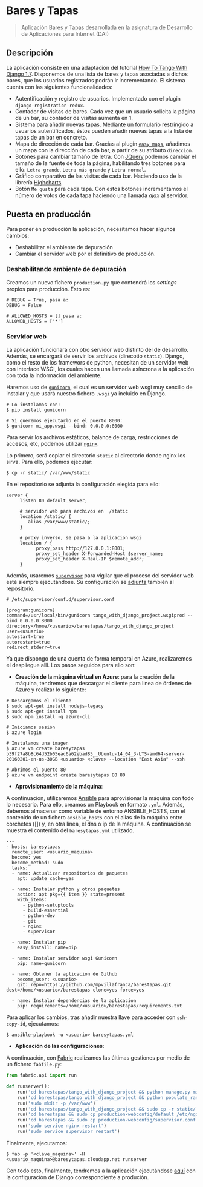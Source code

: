 # Bares y Tapas

> Aplicación Bares y Tapas desarrollada en la asignatura de Desarrollo de Aplicaciones para Internet (DAI)

## Descripción 

La aplicación consiste en una adaptación del tutorial [How To Tango With Django 1.7](http://www.tangowithdjango.com/book17/). Disponemos de una lista de bares y tapas asociadas a dichos bares, que los usuarios registrados podrán ir incrementando. El sistema cuenta con las siguientes funcionalidades:

- Autentificación y registro de usuarios. Implementado con el plugin `django-registration-redux`.
- Contador de visitas de bares. Cada vez que un usuario solicita la página de un bar, su contador de visitas aumenta en 1.
- Sistema para añadir nuevas tapas. Mediante un formulario restringido a usuarios autentificados, éstos pueden añadir nuevas tapas a la lista de tapas de un bar en concreto.
- Mapa de dirección de cada bar. Gracias al plugin [`easy maps`](https://github.com/bashu/django-easy-maps), añadimos un mapa con la dirección de cada bar, a partir de su atributo `direccion`.
- Botones para cambiar tamaño de letra. Con [JQuery](http://jquery.com/) podemos cambiar el tamaño de la fuente de toda la página, habilitando tres botones para ello: `Letra grande`, `Letra más grande` y `Letra normal`.
- Gráfico comparativo de las visitas de cada bar. Haciendo uso de la librería [Highcharts](http://www.highcharts.com/).
- Botón `Me gusta` para cada tapa. Con estos botones incrementamos el número de votos de cada tapa haciendo una llamada _ajax_ al servidor.

## Puesta en producción

Para poner en producción la aplicación, necesitamos hacer algunos cambios:

- Deshabilitar el ambiente de depuración
- Cambiar el servidor web por el definitivo de producción.

### Deshabilitando ambiente de depuración

Creamos un nuevo fichero `production.py` que contendrá los _settings_ propios para producción. Esto es:

```
# DEBUG = True, pasa a:
DEBUG = False

# ALLOWED_HOSTS = [] pasa a:
ALLOWED_HOSTS = ['*']
```

### Servidor web

La aplicación funcionará con otro servidor web distinto del de desarrollo. Además, se encargará de servir los archivos (direcotio `static`). Django, como el resto de los framewors de python, necesitan de un servidor web con interface WSGI, los cuales hacen una llamada asíncrona a la aplicación con toda la indormación del ambiente.

Haremos uso de [`gunicorn`](http://gunicorn.org/), el cual es un servidor web wsgi muy sencillo de instalar y que usará nuestro fichero `.wsgi` ya incluido en Django.

```
# Lo instalamos con:
$ pip install gunicorn

# Si queremos ejecutarlo en el puerto 8000:
$ gunicorn mi_app.wsgi --bind: 0.0.0.0:8000
```

Para servir los archivos estáticos, balance de carga, restricciones de accesos, etc, podemos utilizar [`nginx`](http://nginx.org/). 

Lo primero, será copiar el directorio `static` al directorio donde nginx los sirva. Para ello, podemos ejecutar:

```
$ cp -r static/ /var/www/static
``` 

En el repositorio se adjunta la configuración elegida para ello:

```
server {
     listen 80 default_server;
     
     # servidor web para archivos en  /static
     location /static/ {
		alias /var/www/static/; 
	 }

     # proxy inverso, se pasa a la aplicación wsgi
     location / {
           proxy_pass http://127.0.0.1:8001;
           proxy_set_header X-Forwarded-Host $server_name;
           proxy_set_header X-Real-IP $remote_addr;
     }
```

Además, usaremos [`supervisor`](http://supervisord.org/) para vigilar que el proceso del servidor web esté siempre ejecutándose. Su configuración se [adjunta](./production-webconfig) también al repositorio.

```
# /etc/supervisor/conf.d/supervisor.conf

[program:gunicorn]
command=/usr/local/bin/gunicorn tango_with_django_project.wsgiprod --bind 0.0.0.0:8000
directory=/home/<usuario>/barestapas/tango_with_django_project
user=<usuario>
autostart=true
autorestart=true
redirect_stderr=true
```

Ya que dispongo de una cuenta de forma temporal en Azure, realizaremos el despliegue allí. Los pasos seguidos para ello son:

- **Creación de la máquina virtual en Azure**: para la creación de la máquina, tendremos que descargar el cliente para linea de órdenes de Azure y realizar lo siguiente:

```
# Descargamos el cliente
$ sudo apt-get install nodejs-legacy
$ sudo apt-get install npm
$ sudo npm install -g azure-cli

# Iniciamos sesión
$ azure login

# Instalamos una imagen
$ azure vm create baresytapas b39f27a8b8c64d52b05eac6a62ebad85__Ubuntu-14_04_3-LTS-amd64-server-20160201-en-us-30GB <usuario> <clave> --location "East Asia" --ssh

# Abrimos el puerto 80
$ azure vm endpoint create baresytapas 80 80
```

- **Aprovisionamiento de la máquina**:

A continuación, utilizaremos [Ansible](http://www.ansible.com/) para aprovisionar la máquina con todo lo necesario. Para ello, creamos un Playbook en formato `.yml`. Además, debemos almacenar como variable de entorno ANSIBLE_HOSTS, con el contenido de un fichero `ansible_hosts` con el alias de la máquina entre corchetes ([]) y, en otra línea, el dns o ip de la máquina. A continuación se muestra el contenido del `baresytapas.yml` utilizado.

```
---
- hosts: baresytapas
  remote_user: <usuario_maquina>
  become: yes
  become_method: sudo
  tasks:
  - name: Actualizar repositorios de paquetes
    apt: update_cache=yes

  - name: Instalar python y otros paquetes
    action: apt pkg={{ item }} state=present
    with_items:
      - python-setuptools
      - build-essential 
      - python-dev
      - git
      - nginx
      - supervisor

  - name: Instalar pip
    easy_install: name=pip
    
  - name: Instalar servidor wsgi Gunicorn
    pip: name=gunicorn 

  - name: Obtener la aplicacion de Github
    become_user: <usuario>
    git: repo=https://github.com/mpvillafranca/barestapas.git  dest=/home/<usuario>/barestapas clone=yes force=yes
    
  - name: Instalar dependencias de la aplicacion
    pip: requirements=/home/<usuario>/barestapas/requirements.txt
```

Para aplicar los cambios, tras añadir nuestra llave para acceder con `ssh-copy-id`, ejecutamos:

```
$ ansible-playbook -u <usuario> baresytapas.yml
```

- **Aplicación de las configuraciones**:

A continuación, con [Fabric](www.fabfile.org/) realizamos las últimas gestiones por medio de un fichero `fabfile.py`:

```python
from fabric.api import run

def runserver():
    run('cd barestapas/tango_with_django_project && python manage.py migrate --settings=tango_with_django_project.productionsettings')
    run('cd barestapas/tango_with_django_project && python populate_rango.py')
    run('sudo mkdir -p /var/www')
    run('cd barestapas/tango_with_django_project && sudo cp -r static/ /var/www/static')
    run('cd barestapas && sudo cp production-webconfig/default /etc/nginx/sites-available/')
    run('cd barestapas && sudo cp production-webconfig/supervisor.conf /etc/supervisor/conf.d/')
    run('sudo service nginx restart')
    run('sudo service supervisor restart')
```

Finalmente, ejecutamos:

```
$ fab -p '<clave_maquina>' -H <usuario_maquina>@baresytapas.cloudapp.net runserver
```

Con todo esto, finalmente, tendremos a la aplicación ejecutándose [aquí](http://baresytapas.cloudapp.net) con la configuración de Django correspondiente a produción.
